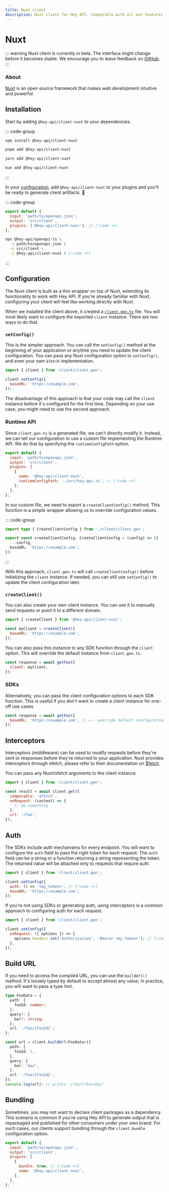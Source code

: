 ```yaml
---
title: Nuxt client
description: Nuxt client for Hey API. Compatible with all our features.
---
```


# Nuxt

::: warning
Nuxt client is currently in beta. The interface might change before it becomes stable. We encourage you to leave feedback on [GitHub](https://github.com/hey-api/openapi-ts/issues).
:::

### About

[Nuxt](https://nuxt.com/) is an open source framework that makes web development intuitive and powerful.

<!-- <button class="buttonLink" @click="(event) => embedProject('hey-api-client-fetch-example')(event)">
Launch demo
</button> -->

## Installation

Start by adding `@hey-api/client-nuxt` to your dependencies.

::: code-group

```sh [npm]
npm install @hey-api/client-nuxt
```

```sh [pnpm]
pnpm add @hey-api/client-nuxt
```

```sh [yarn]
yarn add @hey-api/client-nuxt
```

```sh [bun]
bun add @hey-api/client-nuxt
```

:::

In your [configuration](/openapi-ts/get-started), add `@hey-api/client-nuxt` to your plugins and you'll be ready to generate client artifacts. :tada:

::: code-group

```js [config]
export default {
  input: 'path/to/openapi.json',
  output: 'src/client',
  plugins: ['@hey-api/client-nuxt'], // [!code ++]
};
```

```sh [cli]
npx @hey-api/openapi-ts \
  -i path/to/openapi.json \
  -o src/client \
  -c @hey-api/client-nuxt # [!code ++]
```

:::

## Configuration

The Nuxt client is built as a thin wrapper on top of Nuxt, extending its functionality to work with Hey API. If you're already familiar with Nuxt, configuring your client will feel like working directly with Nuxt.

When we installed the client above, it created a [`client.gen.ts`](/openapi-ts/output#client) file. You will most likely want to configure the exported `client` instance. There are two ways to do that.

### `setConfig()`

This is the simpler approach. You can call the `setConfig()` method at the beginning of your application or anytime you need to update the client configuration. You can pass any Nuxt configuration option to `setConfig()`, and even your own `$fetch` implementation.

```js
import { client } from 'client/client.gen';

client.setConfig({
  baseURL: 'https://example.com',
});
```

The disadvantage of this approach is that your code may call the `client` instance before it's configured for the first time. Depending on your use case, you might need to use the second approach.

### Runtime API

Since `client.gen.ts` is a generated file, we can't directly modify it. Instead, we can tell our configuration to use a custom file implementing the Runtime API. We do that by specifying the `runtimeConfigPath` option.

```js
export default {
  input: 'path/to/openapi.json',
  output: 'src/client',
  plugins: [
    {
      name: '@hey-api/client-nuxt',
      runtimeConfigPath: './src/hey-api.ts', // [!code ++]
    },
  ],
};
```

In our custom file, we need to export a `createClientConfig()` method. This function is a simple wrapper allowing us to override configuration values.

::: code-group

```ts [hey-api.ts]
import type { CreateClientConfig } from './client/client.gen';

export const createClientConfig: CreateClientConfig = (config) => ({
  ...config,
  baseURL: 'https://example.com',
});
```

:::

With this approach, `client.gen.ts` will call `createClientConfig()` before initializing the `client` instance. If needed, you can still use `setConfig()` to update the client configuration later.

### `createClient()`

You can also create your own client instance. You can use it to manually send requests or point it to a different domain.

```js
import { createClient } from '@hey-api/client-nuxt';

const myClient = createClient({
  baseURL: 'https://example.com',
});
```

You can also pass this instance to any SDK function through the `client` option. This will override the default instance from `client.gen.ts`.

```js
const response = await getFoo({
  client: myClient,
});
```

### SDKs

Alternatively, you can pass the client configuration options to each SDK function. This is useful if you don't want to create a client instance for one-off use cases.

```js
const response = await getFoo({
  baseURL: 'https://example.com', // <-- override default configuration
});
```

## Interceptors

Interceptors (middleware) can be used to modify requests before they're sent or responses before they're returned to your application. Nuxt provides interceptors through ofetch, please refer to their documentation on [$fetch](https://nuxt.com/docs/api/utils/dollarfetch).

You can pass any Nuxt/ofetch arguments to the client instance.

```js
import { client } from 'client/client.gen';

const result = await client.get({
  composable: '$fetch',
  onRequest: (context) => {
    // do something
  },
  url: '/foo',
});
```

## Auth

The SDKs include auth mechanisms for every endpoint. You will want to configure the `auth` field to pass the right token for each request. The `auth` field can be a string or a function returning a string representing the token. The returned value will be attached only to requests that require auth.

```js
import { client } from 'client/client.gen';

client.setConfig({
  auth: () => '<my_token>', // [!code ++]
  baseURL: 'https://example.com',
});
```

If you're not using SDKs or generating auth, using interceptors is a common approach to configuring auth for each request.

```js
import { client } from 'client/client.gen';

client.setConfig({
  onRequest: ({ options }) => {
    options.headers.set('Authorization', 'Bearer <my_token>'); // [!code ++]
  },
});
```

## Build URL

If you need to access the compiled URL, you can use the `buildUrl()` method. It's loosely typed by default to accept almost any value; in practice, you will want to pass a type hint.

```ts
type FooData = {
  path: {
    fooId: number;
  };
  query?: {
    bar?: string;
  };
  url: '/foo/{fooId}';
};

const url = client.buildUrl<FooData>({
  path: {
    fooId: 1,
  },
  query: {
    bar: 'baz',
  },
  url: '/foo/{fooId}',
});
console.log(url); // prints '/foo/1?bar=baz'
```

## Bundling

Sometimes, you may not want to declare client packages as a dependency. This scenario is common if you're using Hey API to generate output that is repackaged and published for other consumers under your own brand. For such cases, our clients support bundling through the `client.bundle` configuration option.

```js
export default {
  input: 'path/to/openapi.json',
  output: 'src/client',
  plugins: [
    {
      bundle: true, // [!code ++]
      name: '@hey-api/client-nuxt',
    },
  ],
};
```

<!--@include: ../../examples.md-->
<!--@include: ../../sponsors.md-->
